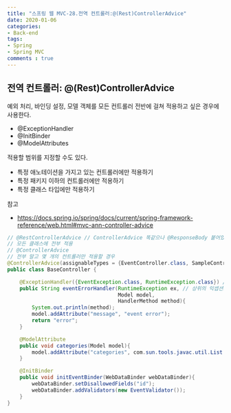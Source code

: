 ```yaml
---  
title: "스프링 웹 MVC-28.전역 컨트롤러:@(Rest)ControllerAdvice"
date: 2020-01-06
categories: 
- Back-end
tags:
- Spring 
- Spring MVC
comments : true
---
```


## 전역 컨트롤러: @(Rest)ControllerAdvice
예외 처리, 바인딩 설정, 모델 객체를 모든 컨트롤러 전반에 걸쳐 적용하고 싶은 경우에 사용한다.
- @ExceptionHandler
- @InitBinder
- @ModelAttributes

적용할 범위를 지정할 수도 있다.
- 특정 애노테이션을 가지고 있는 컨트롤러에만 적용하기
- 특정 패키지 이하의 컨트롤러에만 적용하기
- 특정 클래스 타입에만 적용하기

참고
- https://docs.spring.io/spring/docs/current/spring-framework-reference/web.html#mvc-ann-controller-advice


~~~java
// @RestControllerAdvice // ControllerAdvice 똑같으나 @ResponseBody 붙어있음
// 모든 클래스에 전부 적용
// @ControllerAdvice
// 전부 말고 몇 개의 컨트롤러만 적용할 경우
@ControllerAdvice(assignableTypes = {EventController.class, SampleController.class})
public class BaseController {

    @ExceptionHandler({EventException.class, RuntimeException.class}) // 여러 개의 익셉션 사용 가능
    public String eventErrorHandler(RuntimeException ex, // 상위의 익셉션으로.
                                    Model model,
                                    HandlerMethod method){
        System.out.println(method);
        model.addAttribute("message", "event error");
        return "error";
    }

    @ModelAttribute
    public void categories(Model model){
        model.addAttribute("categories", com.sun.tools.javac.util.List.of("study", "seminar", "hobby"));
    }

    @InitBinder
    public void initEventBinder(WebDataBinder webDataBinder){
        webDataBinder.setDisallowedFields("id");
        webDataBinder.addValidators(new EventValidator());
    }
}
~~~

